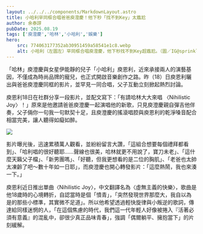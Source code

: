 ```yaml
---
layout: ../../../components/MarkdownLayout.astro
title: 小哈利罕同框合唱爸爸庾澄慶！他下秒「找不到Key」太尷尬
author: 余泰諄
pubDate: 2025.08.19
tags: ['庾澄慶','哈林','小哈利','娛樂']
hero:
    src: 774063177352ab30951459a58541e1c8.webp
    alt: 小哈利（左圖左）罕同框合唱庾澄慶，他下秒找不到Key超尷尬。（圖／IG@sprinkle_my_tinkle）
---
```

「哈林」庾澄慶與女星伊能靜的兒子「小哈利」庾恩利，近來承接兩人的演藝基因，不僅成為時尚品牌的寵兒，也正式開啟音樂創作之路。昨（18）日庾恩利曬出與爸爸庾澄慶同框的影片，並罕見一同合唱，父子互動立刻掀起熱烈討論。

庾恩利18日在社群分享一段影片，並配文寫下：「有請哈林大大來唱 〈Nihilistic Joy〉！」原來是他邀請爸爸庾澄慶一起演唱他的新歌，只見庾澄慶親自彈吉他伴奏，父子倆你一句我一句默契十足，且庾澄慶的搖滾唱腔與庾恩利的乾淨嗓音配合相當完美，讓人聽得如癡如醉。

![](https://s.yimg.com/ny/api/res/1.2/aUQhv1emXro.s.CmObz7OA--/YXBwaWQ9aGlnaGxhbmRlcjt3PTk2MDtoPTYyODtjZj13ZWJw/https://media.zenfs.com/en/chinatimes.com.tw/272b0d1a15a519db970624e00d20663c)

影片曝光後，迅速累積萬人觀看，並紛紛留言大讚，「這組合想要每個禮拜都看到」、「哈利唱的很好聽耶……聲線也很美，哈林就更不用說了，寶刀未老」、「這什麼天籟父子檔」、「新男團嗎」、「好聽，但我更想看的是二位的胸肌」、「老爸也太帥太凍齡了吧～數十年如一日耶」，而庾澄慶也開心轉發影片：「這麼熱鬧，我也來湊一下。」

庾恩利近日推出單曲〈Nihilistic Joy〉，中文翻譯名為〈虛無主義的快樂〉，歌曲是他18歲時的心境轉折，自認當時是個「憤青」，「突然發現世界那麼大，我自以為是的那些小標準，其實微不足道」。所以他希望透過輕快旋律與小叛逆的歌詞，傳達給同樣迷惘的人，「在這個焦慮的時代，我們這一代年輕人好像被捲入『活著必須有意義』的混亂中，卻很少真正品味青春」，強調「偶爾躺平、擁抱當下」的片刻緩解。



